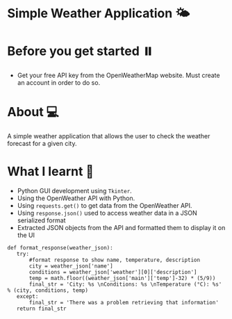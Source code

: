 # Simple Weather Application 🌤️

# Before you get started ⏸️
* Get your free API key from the OpenWeatherMap website. Must create an account in order to do so.


# About 💻
A simple weather application that allows the user to check the weather forecast for a given city.

# What I learnt 🚀
* Python GUI development using `Tkinter`.
* Using the OpenWeather API with Python.
* Using `requests.get()` to get data from the OpenWeather API.
* Using `response.json()` used to access weather data in a JSON serialized format
* Extracted JSON objects from the API and formatted them to display it on the UI 
 
 ```
 def format_response(weather_json):
    try:
        #format response to show name, temperature, description
        city = weather_json['name']
        conditions = weather_json['weather'][0]['description']
        temp = math.floor((weather_json['main']['temp']-32) * (5/9))
        final_str = 'City: %s \nConditions: %s \nTemperature (°C): %s' % (city, conditions, temp)
    except:
        final_str = 'There was a problem retrieving that information'
    return final_str
```


